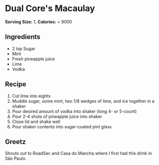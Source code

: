 # Dual Core's Macaulay
**Serving Size:** 1, **Calories:** > 9000

## Ingredients
- 2 tsp Sugar
- Mint
- Fresh pineapple juice
- Lime
- Vodka

## Recipe
1. Cut lime into eights
2. Muddle sugar, some mint, two 1/8 wedges of lime, and ice together in a shaker
3. Pour desired amount of vodka into shaker (long 4- or 5-count)
4. Pour 2-4 shots of pineapple juice into shaker
5. Close lid and shake well
6. Pour shaker contents into sugar-coated pint glass

## Greetz
Shouts out to RoadSec and Casa do Mancha where I first had this drink in São Paulo.
